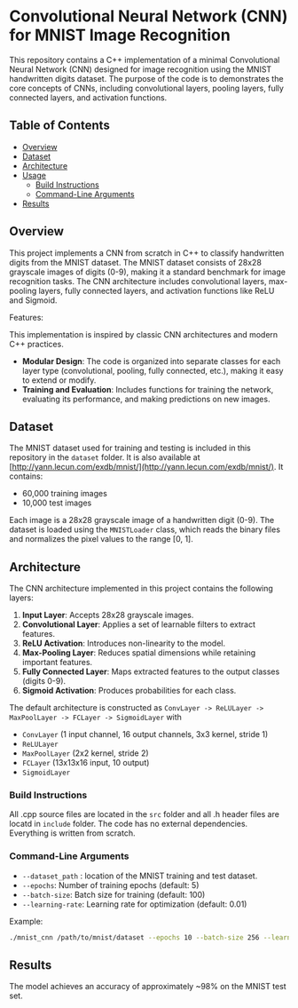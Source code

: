 # Convolutional Neural Network (CNN) for MNIST Image Recognition

This repository contains a C++ implementation of a minimal Convolutional Neural Network (CNN) designed for image recognition using the MNIST handwritten digits dataset. The purpose of the code is to demonstrates the core concepts of CNNs, including convolutional layers, pooling layers, fully connected layers, and activation functions.

## Table of Contents

- [Overview](#overview)
- [Dataset](#dataset)
- [Architecture](#architecture)
- [Usage](#usage)
  - [Build Instructions](#build-instructions)
  - [Command-Line Arguments](#command-line-arguments)
- [Results](#results)

## Overview

This project implements a CNN from scratch in C++ to classify handwritten digits from the MNIST dataset. The MNIST dataset consists of 28x28 grayscale images of digits (0-9), making it a standard benchmark for image recognition tasks. The CNN architecture includes convolutional layers, max-pooling layers, fully connected layers, and activation functions like ReLU and Sigmoid.

Features:

This implementation is inspired by classic CNN architectures and modern C++ practices.

- **Modular Design**: The code is organized into separate classes for each layer type (convolutional, pooling, fully connected, etc.), making it easy to extend or modify.
- **Training and Evaluation**: Includes functions for training the network, evaluating its performance, and making predictions on new images.

## Dataset

The MNIST dataset used for training and testing is included in this repository in the `dataset` folder. It is also available at [http://yann.lecun.com/exdb/mnist/](http://yann.lecun.com/exdb/mnist/). It contains:

- 60,000 training images
- 10,000 test images

Each image is a 28x28 grayscale image of a handwritten digit (0-9). The dataset is loaded using the `MNISTLoader` class, which reads the binary files and normalizes the pixel values to the range [0, 1].

## Architecture

The CNN architecture implemented in this project contains the following layers:

1. **Input Layer**: Accepts 28x28 grayscale images.
2. **Convolutional Layer**: Applies a set of learnable filters to extract features.
3. **ReLU Activation**: Introduces non-linearity to the model.
4. **Max-Pooling Layer**: Reduces spatial dimensions while retaining important features.
5. **Fully Connected Layer**: Maps extracted features to the output classes (digits 0-9).
6. **Sigmoid Activation**: Produces probabilities for each class.

The default architecture is constructed as `ConvLayer -> ReLULayer -> MaxPoolLayer -> FCLayer -> SigmoidLayer` with

- `ConvLayer` (1 input channel, 16 output channels, 3x3 kernel, stride 1)
- `ReLULayer`
- `MaxPoolLayer` (2x2 kernel, stride 2)
- `FCLayer` (13x13x16 input, 10 output)
- `SigmoidLayer`

### Build Instructions

All .cpp source files are located in the `src` folder and all .h header files are locatd in `include` folder. The code has no external dependencies. Everything is written from scratch.

### Command-Line Arguments

- `--dataset_path` : location of the MNIST training and test dataset. 
- `--epochs`: Number of training epochs (default: 5)
- `--batch-size`: Batch size for training (default: 100)
- `--learning-rate`: Learning rate for optimization (default: 0.01)

Example:

```bash
./mnist_cnn /path/to/mnist/dataset --epochs 10 --batch-size 256 --learning-rate 0.001
```

## Results

The model achieves an accuracy of approximately ~98% on the MNIST test set. 
